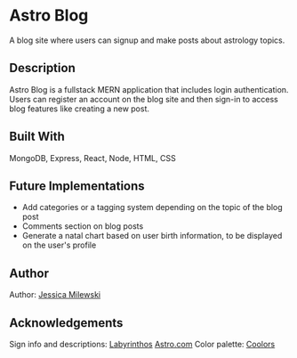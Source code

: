 # Astro Blog

A blog site where users can signup and make posts about astrology topics.

## Description

Astro Blog is a fullstack MERN application that includes login authentication. Users can register an account on the blog site and then sign-in to access blog features like creating a new post. 

## Built With

MongoDB, Express, React, Node, HTML, CSS

## Future Implementations

- Add categories or a tagging system depending on the topic of the blog post
- Comments section on blog posts
- Generate a natal chart based on user birth information, to be displayed on the user's profile

## Author

Author: [Jessica Milewski](http://github.com/jlm323)

## Acknowledgements

Sign info and descriptions: 
[Labyrinthos](https://labyrinthos.co/blogs/astrology-horoscope-zodiac-signs/list-of-12-zodiac-signs-dates-meanings-symbols)
[Astro.com](https://www.astro.com/astrology/in_signs_e.htm)
Color palette:
[Coolors](https://coolors.co/)
